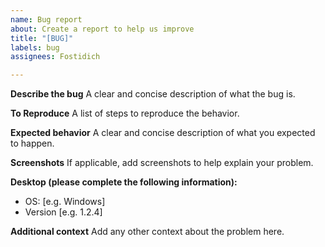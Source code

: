 ```yaml
---
name: Bug report
about: Create a report to help us improve
title: "[BUG]"
labels: bug
assignees: Fostidich

---
```


**Describe the bug**
A clear and concise description of what the bug is.

**To Reproduce**
A list of steps to reproduce the behavior.

**Expected behavior**
A clear and concise description of what you expected to happen.

**Screenshots**
If applicable, add screenshots to help explain your problem.

**Desktop (please complete the following information):**
 - OS: [e.g. Windows]
 - Version [e.g. 1.2.4]

**Additional context**
Add any other context about the problem here.
